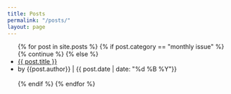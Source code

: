 ```yaml
---
title: Posts
permalink: "/posts/"
layout: page
---
```


<link rel="stylesheet" href="/assets/posts.css">

<ul class="post-ul">
{% for post in site.posts %}
    {% if post.category == "monthly issue" %}
        {% continue %}
    {% else %}
        <li class="title"><a href="{{ post.url }}">{{ post.title }}</a></li>
        <li>by {{post.author}} | {{ post.date | date: "%d %B %Y"}}</li>
        <br>
    {% endif %}
{% endfor %}
</ul>